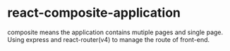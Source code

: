 # react-composite-application
composite means the application contains mutiple pages and single page. Using express and react-router(v4) to manage the route of front-end.
